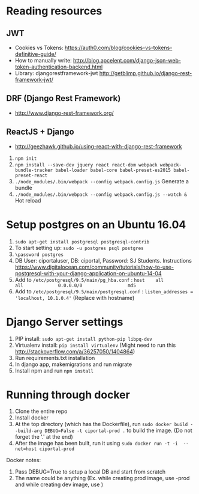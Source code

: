 # Reading resources

## JWT
- Cookies vs Tokens: https://auth0.com/blog/cookies-vs-tokens-definitive-guide/
- How to manually write: http://blog.apcelent.com/django-json-web-token-authentication-backend.html
- Library: djangorestframework-jwt http://getblimp.github.io/django-rest-framework-jwt/

## DRF (Django Rest Framework)
- http://www.django-rest-framework.org/

## ReactJS + Django
- http://geezhawk.github.io/using-react-with-django-rest-framework

1. `npm init`
2. `npm install --save-dev jquery react react-dom webpack webpack-bundle-tracker babel-loader babel-core babel-preset-es2015 babel-preset-react`
5. `./node_modules/.bin/webpack --config webpack.config.js` Generate a bundle
6. `./node_modules/.bin/webpack --config webpack.config.js --watch &` Hot reload

# Setup postgres on an Ubuntu 16.04
1. `sudo apt-get install postgresql postgresql-contrib`
2. To start setting up: `sudo -u postgres psql postgres`
3. `\password postgres`
4. DB User: ciportaluser, DB: ciportal, Password: SJ Students. Instructions https://www.digitalocean.com/community/tutorials/how-to-use-postgresql-with-your-django-application-on-ubuntu-14-04
5. Add to `/etc/postgresql/9.5/main/pg_hba.conf` : `host    all             all             0.0.0.0/0                 md5`
6. Add to `/etc/postgresql/9.5/main/postgresql.conf` : `listen_addresses = 'localhost, 10.1.0.4'` (Replace with hostname)


# Django Server settings
1. PIP install: `sudo apt-get install python-pip libpq-dev`
2. Virtualenv install: `pip install virtualenv` (Might need to run this http://stackoverflow.com/a/36257050/1404864) 
2. Run requirements.txt installation
3. In django app, makemigrations and run migrate
4. Install npm and run `npm install`

# Running through docker
1. Clone the entire repo
2. Install docker
3. At the top directory (which has the Dockerfile), run `sudo docker build --build-arg DEBUG=False -t ciportal-prod .` to build the image. (Do not forget the '.' at the end)
4. After the image has been built, run it using `sudo docker run -t -i  --net=host ciportal-prod`

Docker notes: 
1. Pass DEBUG=True to setup a local DB and start from scratch
2. The name could be anything (Ex. while creating prod image, use <name>-prod and while creating dev image, use <name>)


